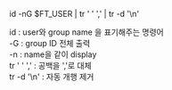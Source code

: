 id -nG $FT_USER | tr ' ' ',' | tr -d '\n'<br>

id : user와 group name 을 표기해주는 명령어<br>
-G : group ID 전체 출력<br>
-n : name을 같이 display<br>
tr ' ' ',' : 공백을 ','로 대체<br>
tr -d '\n' : 자동 개행 제거